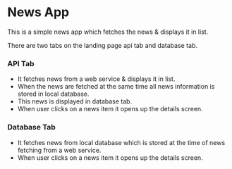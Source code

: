 # News App

This is a simple news app which fetches the news & displays it in list.

There are two tabs on the landing page api tab and database tab.
### API Tab
* It fetches news from a web service & displays it in list.
* When the news are fetched at the same time all news information is stored in local database.
* This news is displayed in database tab.
* When user clicks on a news item it opens up the details screen.

### Database Tab
* It fetches news from local database which is stored at the time of news fetching from a web service.
* When user clicks on a news item it opens up the details screen.


